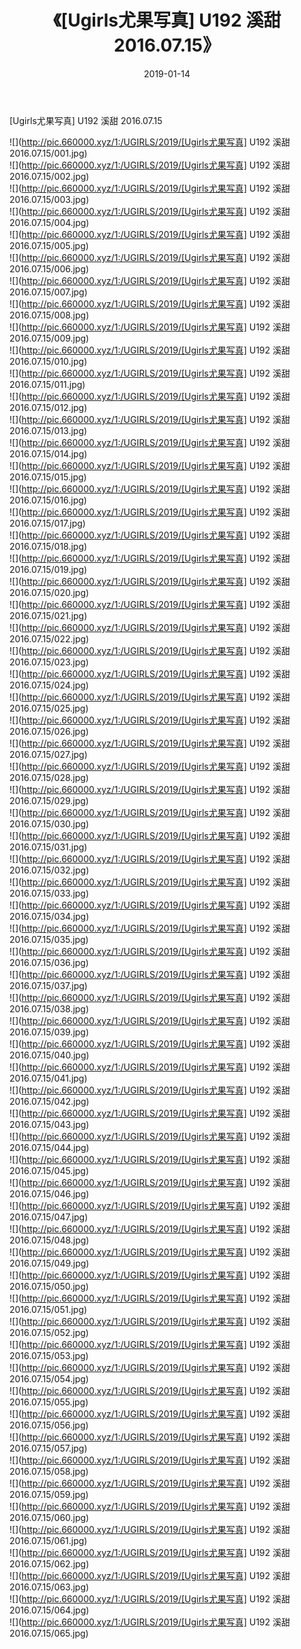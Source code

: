 ﻿---
layout: post
title:  《[Ugirls尤果写真] U192 溪甜 2016.07.15》
date:   2019-01-14
img: http://pic.660000.xyz/1:/UGIRLS/2019/[Ugirls尤果写真] U192 溪甜 2016.07.15/000.jpg
categories: [美女, 清纯, 唯美]
---

[Ugirls尤果写真] U192 溪甜 2016.07.15

 ![](http://pic.660000.xyz/1:/UGIRLS/2019/[Ugirls尤果写真] U192 溪甜 2016.07.15/001.jpg) <br>![](http://pic.660000.xyz/1:/UGIRLS/2019/[Ugirls尤果写真] U192 溪甜 2016.07.15/002.jpg) <br>![](http://pic.660000.xyz/1:/UGIRLS/2019/[Ugirls尤果写真] U192 溪甜 2016.07.15/003.jpg) <br>![](http://pic.660000.xyz/1:/UGIRLS/2019/[Ugirls尤果写真] U192 溪甜 2016.07.15/004.jpg) <br>![](http://pic.660000.xyz/1:/UGIRLS/2019/[Ugirls尤果写真] U192 溪甜 2016.07.15/005.jpg) <br>![](http://pic.660000.xyz/1:/UGIRLS/2019/[Ugirls尤果写真] U192 溪甜 2016.07.15/006.jpg) <br>![](http://pic.660000.xyz/1:/UGIRLS/2019/[Ugirls尤果写真] U192 溪甜 2016.07.15/007.jpg) <br>![](http://pic.660000.xyz/1:/UGIRLS/2019/[Ugirls尤果写真] U192 溪甜 2016.07.15/008.jpg) <br>![](http://pic.660000.xyz/1:/UGIRLS/2019/[Ugirls尤果写真] U192 溪甜 2016.07.15/009.jpg) <br>![](http://pic.660000.xyz/1:/UGIRLS/2019/[Ugirls尤果写真] U192 溪甜 2016.07.15/010.jpg) <br>![](http://pic.660000.xyz/1:/UGIRLS/2019/[Ugirls尤果写真] U192 溪甜 2016.07.15/011.jpg) <br>![](http://pic.660000.xyz/1:/UGIRLS/2019/[Ugirls尤果写真] U192 溪甜 2016.07.15/012.jpg) <br>![](http://pic.660000.xyz/1:/UGIRLS/2019/[Ugirls尤果写真] U192 溪甜 2016.07.15/013.jpg) <br>![](http://pic.660000.xyz/1:/UGIRLS/2019/[Ugirls尤果写真] U192 溪甜 2016.07.15/014.jpg) <br>![](http://pic.660000.xyz/1:/UGIRLS/2019/[Ugirls尤果写真] U192 溪甜 2016.07.15/015.jpg) <br>![](http://pic.660000.xyz/1:/UGIRLS/2019/[Ugirls尤果写真] U192 溪甜 2016.07.15/016.jpg) <br>![](http://pic.660000.xyz/1:/UGIRLS/2019/[Ugirls尤果写真] U192 溪甜 2016.07.15/017.jpg) <br>![](http://pic.660000.xyz/1:/UGIRLS/2019/[Ugirls尤果写真] U192 溪甜 2016.07.15/018.jpg) <br>![](http://pic.660000.xyz/1:/UGIRLS/2019/[Ugirls尤果写真] U192 溪甜 2016.07.15/019.jpg) <br>![](http://pic.660000.xyz/1:/UGIRLS/2019/[Ugirls尤果写真] U192 溪甜 2016.07.15/020.jpg) <br>![](http://pic.660000.xyz/1:/UGIRLS/2019/[Ugirls尤果写真] U192 溪甜 2016.07.15/021.jpg) <br>![](http://pic.660000.xyz/1:/UGIRLS/2019/[Ugirls尤果写真] U192 溪甜 2016.07.15/022.jpg) <br>![](http://pic.660000.xyz/1:/UGIRLS/2019/[Ugirls尤果写真] U192 溪甜 2016.07.15/023.jpg) <br>![](http://pic.660000.xyz/1:/UGIRLS/2019/[Ugirls尤果写真] U192 溪甜 2016.07.15/024.jpg) <br>![](http://pic.660000.xyz/1:/UGIRLS/2019/[Ugirls尤果写真] U192 溪甜 2016.07.15/025.jpg) <br>![](http://pic.660000.xyz/1:/UGIRLS/2019/[Ugirls尤果写真] U192 溪甜 2016.07.15/026.jpg) <br>![](http://pic.660000.xyz/1:/UGIRLS/2019/[Ugirls尤果写真] U192 溪甜 2016.07.15/027.jpg) <br>![](http://pic.660000.xyz/1:/UGIRLS/2019/[Ugirls尤果写真] U192 溪甜 2016.07.15/028.jpg) <br>![](http://pic.660000.xyz/1:/UGIRLS/2019/[Ugirls尤果写真] U192 溪甜 2016.07.15/029.jpg) <br>![](http://pic.660000.xyz/1:/UGIRLS/2019/[Ugirls尤果写真] U192 溪甜 2016.07.15/030.jpg) <br>![](http://pic.660000.xyz/1:/UGIRLS/2019/[Ugirls尤果写真] U192 溪甜 2016.07.15/031.jpg) <br>![](http://pic.660000.xyz/1:/UGIRLS/2019/[Ugirls尤果写真] U192 溪甜 2016.07.15/032.jpg) <br>![](http://pic.660000.xyz/1:/UGIRLS/2019/[Ugirls尤果写真] U192 溪甜 2016.07.15/033.jpg) <br>![](http://pic.660000.xyz/1:/UGIRLS/2019/[Ugirls尤果写真] U192 溪甜 2016.07.15/034.jpg) <br>![](http://pic.660000.xyz/1:/UGIRLS/2019/[Ugirls尤果写真] U192 溪甜 2016.07.15/035.jpg) <br>![](http://pic.660000.xyz/1:/UGIRLS/2019/[Ugirls尤果写真] U192 溪甜 2016.07.15/036.jpg) <br>![](http://pic.660000.xyz/1:/UGIRLS/2019/[Ugirls尤果写真] U192 溪甜 2016.07.15/037.jpg) <br>![](http://pic.660000.xyz/1:/UGIRLS/2019/[Ugirls尤果写真] U192 溪甜 2016.07.15/038.jpg) <br>![](http://pic.660000.xyz/1:/UGIRLS/2019/[Ugirls尤果写真] U192 溪甜 2016.07.15/039.jpg) <br>![](http://pic.660000.xyz/1:/UGIRLS/2019/[Ugirls尤果写真] U192 溪甜 2016.07.15/040.jpg) <br>![](http://pic.660000.xyz/1:/UGIRLS/2019/[Ugirls尤果写真] U192 溪甜 2016.07.15/041.jpg) <br>![](http://pic.660000.xyz/1:/UGIRLS/2019/[Ugirls尤果写真] U192 溪甜 2016.07.15/042.jpg) <br>![](http://pic.660000.xyz/1:/UGIRLS/2019/[Ugirls尤果写真] U192 溪甜 2016.07.15/043.jpg) <br>![](http://pic.660000.xyz/1:/UGIRLS/2019/[Ugirls尤果写真] U192 溪甜 2016.07.15/044.jpg) <br>![](http://pic.660000.xyz/1:/UGIRLS/2019/[Ugirls尤果写真] U192 溪甜 2016.07.15/045.jpg) <br>![](http://pic.660000.xyz/1:/UGIRLS/2019/[Ugirls尤果写真] U192 溪甜 2016.07.15/046.jpg) <br>![](http://pic.660000.xyz/1:/UGIRLS/2019/[Ugirls尤果写真] U192 溪甜 2016.07.15/047.jpg) <br>![](http://pic.660000.xyz/1:/UGIRLS/2019/[Ugirls尤果写真] U192 溪甜 2016.07.15/048.jpg) <br>![](http://pic.660000.xyz/1:/UGIRLS/2019/[Ugirls尤果写真] U192 溪甜 2016.07.15/049.jpg) <br>![](http://pic.660000.xyz/1:/UGIRLS/2019/[Ugirls尤果写真] U192 溪甜 2016.07.15/050.jpg) <br>![](http://pic.660000.xyz/1:/UGIRLS/2019/[Ugirls尤果写真] U192 溪甜 2016.07.15/051.jpg) <br>![](http://pic.660000.xyz/1:/UGIRLS/2019/[Ugirls尤果写真] U192 溪甜 2016.07.15/052.jpg) <br>![](http://pic.660000.xyz/1:/UGIRLS/2019/[Ugirls尤果写真] U192 溪甜 2016.07.15/053.jpg) <br>![](http://pic.660000.xyz/1:/UGIRLS/2019/[Ugirls尤果写真] U192 溪甜 2016.07.15/054.jpg) <br>![](http://pic.660000.xyz/1:/UGIRLS/2019/[Ugirls尤果写真] U192 溪甜 2016.07.15/055.jpg) <br>![](http://pic.660000.xyz/1:/UGIRLS/2019/[Ugirls尤果写真] U192 溪甜 2016.07.15/056.jpg) <br>![](http://pic.660000.xyz/1:/UGIRLS/2019/[Ugirls尤果写真] U192 溪甜 2016.07.15/057.jpg) <br>![](http://pic.660000.xyz/1:/UGIRLS/2019/[Ugirls尤果写真] U192 溪甜 2016.07.15/058.jpg) <br>![](http://pic.660000.xyz/1:/UGIRLS/2019/[Ugirls尤果写真] U192 溪甜 2016.07.15/059.jpg) <br>![](http://pic.660000.xyz/1:/UGIRLS/2019/[Ugirls尤果写真] U192 溪甜 2016.07.15/060.jpg) <br>![](http://pic.660000.xyz/1:/UGIRLS/2019/[Ugirls尤果写真] U192 溪甜 2016.07.15/061.jpg) <br>![](http://pic.660000.xyz/1:/UGIRLS/2019/[Ugirls尤果写真] U192 溪甜 2016.07.15/062.jpg) <br>![](http://pic.660000.xyz/1:/UGIRLS/2019/[Ugirls尤果写真] U192 溪甜 2016.07.15/063.jpg) <br>![](http://pic.660000.xyz/1:/UGIRLS/2019/[Ugirls尤果写真] U192 溪甜 2016.07.15/064.jpg) <br>![](http://pic.660000.xyz/1:/UGIRLS/2019/[Ugirls尤果写真] U192 溪甜 2016.07.15/065.jpg) <br>